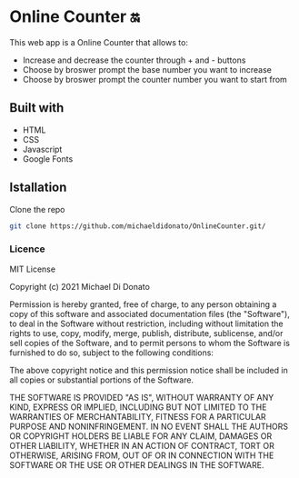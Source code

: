 # Online Counter :on:
This web app is a Online Counter that allows to:
* Increase and decrease the counter through + and - buttons
* Choose by broswer prompt the base number you want to increase
* Choose by broswer prompt the counter number you want to start from

## Built with
* HTML
* CSS
* Javascript
* Google Fonts

## Istallation
Clone the repo
```sh
git clone https://github.com/michaeldidonato/OnlineCounter.git/
```



### Licence
MIT License

Copyright (c) 2021 Michael Di Donato

Permission is hereby granted, free of charge, to any person obtaining a copy
of this software and associated documentation files (the "Software"), to deal
in the Software without restriction, including without limitation the rights
to use, copy, modify, merge, publish, distribute, sublicense, and/or sell
copies of the Software, and to permit persons to whom the Software is
furnished to do so, subject to the following conditions:

The above copyright notice and this permission notice shall be included in all
copies or substantial portions of the Software.

THE SOFTWARE IS PROVIDED "AS IS", WITHOUT WARRANTY OF ANY KIND, EXPRESS OR
IMPLIED, INCLUDING BUT NOT LIMITED TO THE WARRANTIES OF MERCHANTABILITY,
FITNESS FOR A PARTICULAR PURPOSE AND NONINFRINGEMENT. IN NO EVENT SHALL THE
AUTHORS OR COPYRIGHT HOLDERS BE LIABLE FOR ANY CLAIM, DAMAGES OR OTHER
LIABILITY, WHETHER IN AN ACTION OF CONTRACT, TORT OR OTHERWISE, ARISING FROM,
OUT OF OR IN CONNECTION WITH THE SOFTWARE OR THE USE OR OTHER DEALINGS IN THE
SOFTWARE.
